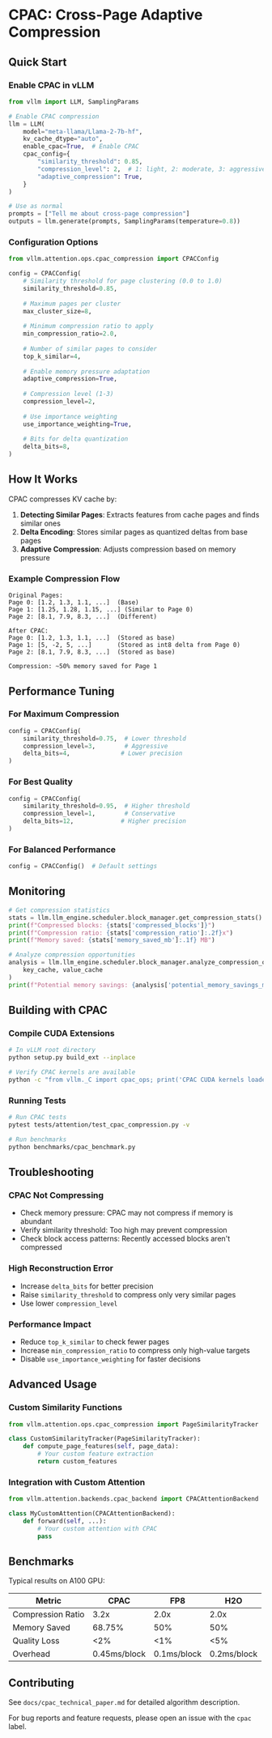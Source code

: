# CPAC: Cross-Page Adaptive Compression

## Quick Start

### Enable CPAC in vLLM

```python
from vllm import LLM, SamplingParams

# Enable CPAC compression
llm = LLM(
    model="meta-llama/Llama-2-7b-hf",
    kv_cache_dtype="auto",
    enable_cpac=True,  # Enable CPAC
    cpac_config={
        "similarity_threshold": 0.85,
        "compression_level": 2,  # 1: light, 2: moderate, 3: aggressive
        "adaptive_compression": True,
    }
)

# Use as normal
prompts = ["Tell me about cross-page compression"]
outputs = llm.generate(prompts, SamplingParams(temperature=0.8))
```

### Configuration Options

```python
from vllm.attention.ops.cpac_compression import CPACConfig

config = CPACConfig(
    # Similarity threshold for page clustering (0.0 to 1.0)
    similarity_threshold=0.85,
    
    # Maximum pages per cluster
    max_cluster_size=8,
    
    # Minimum compression ratio to apply
    min_compression_ratio=2.0,
    
    # Number of similar pages to consider
    top_k_similar=4,
    
    # Enable memory pressure adaptation
    adaptive_compression=True,
    
    # Compression level (1-3)
    compression_level=2,
    
    # Use importance weighting
    use_importance_weighting=True,
    
    # Bits for delta quantization
    delta_bits=8,
)
```

## How It Works

CPAC compresses KV cache by:

1. **Detecting Similar Pages**: Extracts features from cache pages and finds similar ones
2. **Delta Encoding**: Stores similar pages as quantized deltas from base pages
3. **Adaptive Compression**: Adjusts compression based on memory pressure

### Example Compression Flow

```
Original Pages:
Page 0: [1.2, 1.3, 1.1, ...]  (Base)
Page 1: [1.25, 1.28, 1.15, ...] (Similar to Page 0)
Page 2: [8.1, 7.9, 8.3, ...]  (Different)

After CPAC:
Page 0: [1.2, 1.3, 1.1, ...]  (Stored as base)
Page 1: [5, -2, 5, ...]       (Stored as int8 delta from Page 0)
Page 2: [8.1, 7.9, 8.3, ...]  (Stored as base)

Compression: ~50% memory saved for Page 1
```

## Performance Tuning

### For Maximum Compression
```python
config = CPACConfig(
    similarity_threshold=0.75,  # Lower threshold
    compression_level=3,        # Aggressive
    delta_bits=4,              # Lower precision
)
```

### For Best Quality
```python
config = CPACConfig(
    similarity_threshold=0.95,  # Higher threshold
    compression_level=1,        # Conservative
    delta_bits=12,             # Higher precision
)
```

### For Balanced Performance
```python
config = CPACConfig()  # Default settings
```

## Monitoring

```python
# Get compression statistics
stats = llm.llm_engine.scheduler.block_manager.get_compression_stats()
print(f"Compressed blocks: {stats['compressed_blocks']}")
print(f"Compression ratio: {stats['compression_ratio']:.2f}x")
print(f"Memory saved: {stats['memory_saved_mb']:.1f} MB")

# Analyze compression opportunities
analysis = llm.llm_engine.scheduler.block_manager.analyze_compression_opportunities(
    key_cache, value_cache
)
print(f"Potential memory savings: {analysis['potential_memory_savings_mb']:.1f} MB")
```

## Building with CPAC

### Compile CUDA Extensions

```bash
# In vLLM root directory
python setup.py build_ext --inplace

# Verify CPAC kernels are available
python -c "from vllm._C import cpac_ops; print('CPAC CUDA kernels loaded successfully')"
```

### Running Tests

```bash
# Run CPAC tests
pytest tests/attention/test_cpac_compression.py -v

# Run benchmarks
python benchmarks/cpac_benchmark.py
```

## Troubleshooting

### CPAC Not Compressing
- Check memory pressure: CPAC may not compress if memory is abundant
- Verify similarity threshold: Too high may prevent compression
- Check block access patterns: Recently accessed blocks aren't compressed

### High Reconstruction Error
- Increase `delta_bits` for better precision
- Raise `similarity_threshold` to compress only very similar pages
- Use lower `compression_level`

### Performance Impact
- Reduce `top_k_similar` to check fewer pages
- Increase `min_compression_ratio` to compress only high-value targets
- Disable `use_importance_weighting` for faster decisions

## Advanced Usage

### Custom Similarity Functions

```python
from vllm.attention.ops.cpac_compression import PageSimilarityTracker

class CustomSimilarityTracker(PageSimilarityTracker):
    def compute_page_features(self, page_data):
        # Your custom feature extraction
        return custom_features
```

### Integration with Custom Attention

```python
from vllm.attention.backends.cpac_backend import CPACAttentionBackend

class MyCustomAttention(CPACAttentionBackend):
    def forward(self, ...):
        # Your custom attention with CPAC
        pass
```

## Benchmarks

Typical results on A100 GPU:

| Metric | CPAC | FP8 | H2O |
|--------|------|-----|-----|
| Compression Ratio | 3.2x | 2.0x | 2.0x |
| Memory Saved | 68.75% | 50% | 50% |
| Quality Loss | <2% | <1% | <5% |
| Overhead | 0.45ms/block | 0.1ms/block | 0.2ms/block |

## Contributing

See `docs/cpac_technical_paper.md` for detailed algorithm description.

For bug reports and feature requests, please open an issue with the `cpac` label.